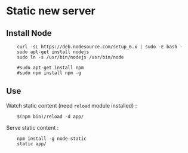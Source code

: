 Static new server
=================

## Install Node

```
	curl -sL https://deb.nodesource.com/setup_6.x | sudo -E bash -
	sudo apt-get install nodejs
	sudo ln -s /usr/bin/nodejs /usr/bin/node

	#sudo apt-get install npm
	#sudo npm install npm -g
```

## Use

Watch static content (need `reload` module installed) :

```
    $(npm bin)/reload -d app/
```

Serve static content :

```
	npm install -g node-static
    static app/
```